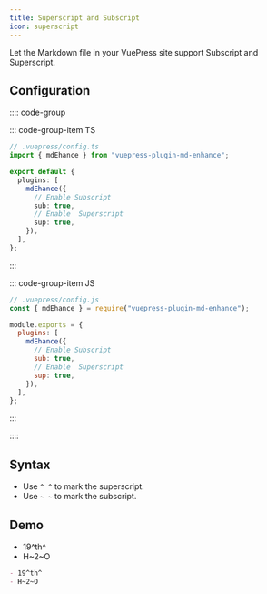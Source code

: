 ```yaml
---
title: Superscript and Subscript
icon: superscript
---
```


Let the Markdown file in your VuePress site support Subscript and Superscript.

<!-- more -->

## Configuration

:::: code-group

::: code-group-item TS

```ts {8,10}
// .vuepress/config.ts
import { mdEhance } from "vuepress-plugin-md-enhance";

export default {
  plugins: [
    mdEhance({
      // Enable Subscript
      sub: true,
      // Enable  Superscript
      sup: true,
    }),
  ],
};
```

:::

::: code-group-item JS

```js {8,10}
// .vuepress/config.js
const { mdEhance } = require("vuepress-plugin-md-enhance");

module.exports = {
  plugins: [
    mdEhance({
      // Enable Subscript
      sub: true,
      // Enable  Superscript
      sup: true,
    }),
  ],
};
```

:::

::::

## Syntax

- Use `^ ^` to mark the superscript.
- Use `~ ~` to mark the subscript.

## Demo

- 19^th^
- H~2~O

```md
- 19^th^
- H~2~O
```
